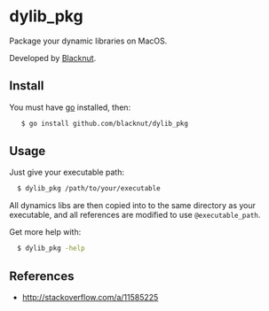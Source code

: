 # dylib_pkg

Package your dynamic libraries on MacOS.

Developed by [Blacknut](http://www.blacknut.com).

## Install

You must have [go](https://golang.org) installed, then:

```bash
   $ go install github.com/blacknut/dylib_pkg
```

## Usage

Just give your executable path:

```bash
  $ dylib_pkg /path/to/your/executable
```

All dynamics libs are then copied into to the same directory as your executable, and all references are modified to use `@executable_path`.

Get more help with:

```bash
  $ dylib_pkg -help
```

## References

- <http://stackoverflow.com/a/11585225>
